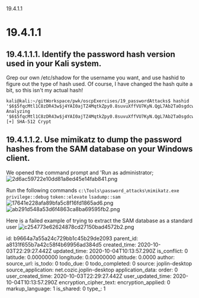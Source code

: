 19.4.1.1

# 19.4.1.1
## 19.4.1.1.1. Identify the password hash version used in your Kali system.

Grep our own /etc/shadow for the username you want, and use hashid to figure out the type of hash used. Of course, I have changed the hash quite a bit, so this isn't my actual hash!
```plaintext
kali@kali:~/gitWorkspace/pwk/oscpExercises/19_passwordAttacks$ hashid '$6$5fqcMtl1C8zDR43w$j4YAI0ajTZ4MqtkZpy0.8suvuXffVU7KyN.QgL7Ab2TaOsgdcwjcYYgQZ04Bw8w7M./2T.G2sD5XnZS8zSDAe/'
Analyzing '$6$5fqcMtl1C8zDR43w$j4YAI0ajTZ4MqtkZpy0.8suvuXffVU7KyN.QgL7Ab2TaOsgdcwjcYYgQZ04Bw8w7M./2T.G2sD5XnZS8zSDAe/'
[+] SHA-512 Crypt 
```

## 19.4.1.1.2. Use mimikatz to dump the password hashes from the SAM database on your Windows client.

We opened the command prompt and 'Run as administrator;
![2d6ac59722e10dd81a8ed45e14fab841.png](:/f01b5f7b8a264567bebdb81277c75af8)

Run the following commands
`c:\Tools\password_attacks\mimikatz.exe`
`privilege::debug`
`token::elevate`
`lsadump::sam`
![17641e228afa89bfa5c8f16fd1865ad6.png](:/714e6b84f1df415bb4e972774a3c62a2)
![ab291d548a53d6f4863ca8ba69595fb2.png](:/a0670ca149a3412ebbfa3d5a81fce05f)


Here is a failed example of trying to extract the SAM database as a standard user
![c254773e62624878cd27150bad4572b2.png](:/a111aeeb0f5a434c9671f02456279fbb)




id: b9664a7a55a24c729bb1c45b29de2093
parent_id: a8131f655b7a42c58f4b69956ad384d5
created_time: 2020-10-03T22:29:27.442Z
updated_time: 2020-10-04T10:13:57.290Z
is_conflict: 0
latitude: 0.00000000
longitude: 0.00000000
altitude: 0.0000
author: 
source_url: 
is_todo: 0
todo_due: 0
todo_completed: 0
source: joplin-desktop
source_application: net.cozic.joplin-desktop
application_data: 
order: 0
user_created_time: 2020-10-03T22:29:27.442Z
user_updated_time: 2020-10-04T10:13:57.290Z
encryption_cipher_text: 
encryption_applied: 0
markup_language: 1
is_shared: 0
type_: 1